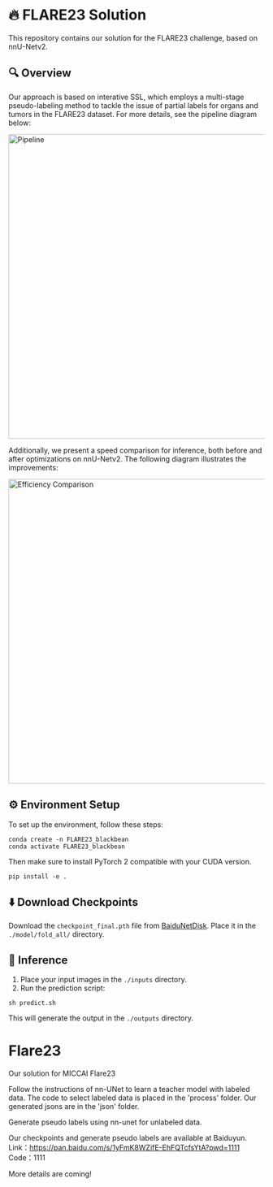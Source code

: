 # 🔥 FLARE23 Solution

This repository contains our solution for the FLARE23 challenge, based on nnU-Netv2.

## 🔍 Overview

Our approach is based on interative SSL, which employs a multi-stage pseudo-labeling method to tackle the issue of partial labels for organs and tumors in the FLARE23 dataset. For more details, see the pipeline diagram below:

<img src="./assets/pipeline.png" alt="Pipeline" width="600"/>

Additionally, we present a speed comparison for inference, both before and after optimizations on nnU-Netv2. The following diagram illustrates the improvements:

<img src="./assets/efficiency.png" alt="Efficiency Comparison" width="600"/>

## ⚙️ Environment Setup

To set up the environment, follow these steps:

```
conda create -n FLARE23_blackbean
conda activate FLARE23_blackbean
```
Then make sure to install PyTorch 2 compatible with your CUDA version.
```
pip install -e .
```

## ⬇️ Download Checkpoints

Download the `checkpoint_final.pth` file from [BaiduNetDisk](https://pan.baidu.com/s/1Nt_ZD2lyp4mS9UA5Xeajuw?pwd=jip3). Place it in the `./model/fold_all/` directory.

## 🚀 Inference

1. Place your input images in the `./inputs` directory.
2. Run the prediction script:

```
sh predict.sh
```

This will generate the output in the `./outputs` directory.


# Flare23
Our solution for MICCAI Flare23

Follow the instructions of nn-UNet to learn a teacher model with labeled data. The code to select labeled data is placed in the 'process' folder. Our generated jsons are in the 'json' folder.

Generate pseudo labels using nn-unet for unlabeled data.

Our checkpoints and generate pseudo labels are available at Baiduyun. Link：https://pan.baidu.com/s/1yFmK8WZifE-EhFQTcfsYtA?pwd=1111 
Code：1111

More details are coming!
